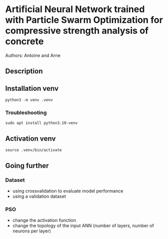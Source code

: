 # Artificial Neural Network trained with Particle Swarm Optimization for compressive strength analysis of concrete

Authors: Antoine and Arne

## Description



## Installation venv

`python3 -m venv .venv`

### Troubleshooting

`sudo apt install python3.10-venv`

## Activation venv

`source .venv/bin/activate`

## Going further

### Dataset

- using crossvalidation to evaluate model performance
- using a validation dataset

### PSO

- change the activation function
- change the topology of the input ANN (number of layers, number of neurons per layer)